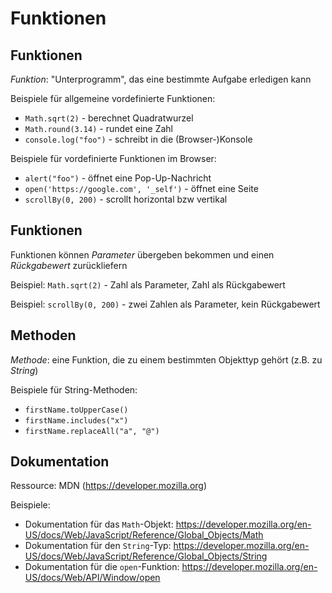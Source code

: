 # Funktionen

## Funktionen

_Funktion_: "Unterprogramm", das eine bestimmte Aufgabe erledigen kann

Beispiele für allgemeine vordefinierte Funktionen:

- `Math.sqrt(2)` - berechnet Quadratwurzel
- `Math.round(3.14)` - rundet eine Zahl
- `console.log("foo")` - schreibt in die (Browser-)Konsole

Beispiele für vordefinierte Funktionen im Browser:

- `alert("foo")` - öffnet eine Pop-Up-Nachricht
- `open('https://google.com', '_self')` - öffnet eine Seite
- `scrollBy(0, 200)` - scrollt horizontal bzw vertikal

## Funktionen

Funktionen können _Parameter_ übergeben bekommen und einen _Rückgabewert_ zurückliefern

Beispiel: `Math.sqrt(2)` - Zahl als Parameter, Zahl als Rückgabewert

Beispiel: `scrollBy(0, 200)` - zwei Zahlen als Parameter, kein Rückgabewert

## Methoden

_Methode_: eine Funktion, die zu einem bestimmten Objekttyp gehört (z.B. zu _String_)

Beispiele für String-Methoden:

- `firstName.toUpperCase()`
- `firstName.includes("x")`
- `firstName.replaceAll("a", "@")`

## Dokumentation

Ressource: MDN (https://developer.mozilla.org)

Beispiele:

- Dokumentation für das `Math`-Objekt: https://developer.mozilla.org/en-US/docs/Web/JavaScript/Reference/Global_Objects/Math
- Dokumentation für den `String`-Typ: https://developer.mozilla.org/en-US/docs/Web/JavaScript/Reference/Global_Objects/String
- Dokumentation für die `open`-Funktion: https://developer.mozilla.org/en-US/docs/Web/API/Window/open

